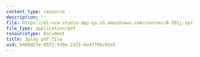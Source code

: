 ```yaml
---
content_type: resource
description: ''
file: https://ol-ocw-studio-app-qa.s3.amazonaws.com/courses/8-591j-systems-biology-fall-2014/b468d23e85f2539a2a216e4770bc02e5_lC3XSwQ62iw.pdf
file_type: application/pdf
resourcetype: Document
title: 3play pdf file
uid: b468d23e-85f2-539a-2a21-6e4770bc02e5
---
```

